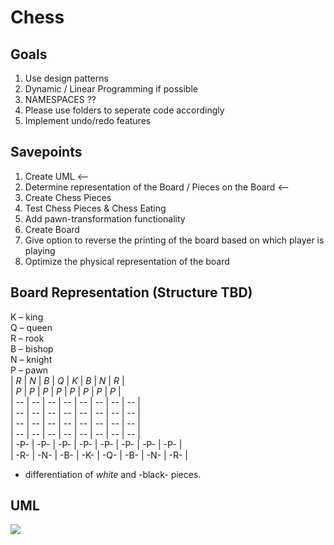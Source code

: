 # Chess

## Goals
1. Use design patterns
2. Dynamic / Linear Programming if possible
3. NAMESPACES ??
4. Please use folders to seperate code accordingly
5. Implement undo/redo features 

## Savepoints
1. Create UML <--
2. Determine representation of the Board / Pieces on the Board <--
3. Create Chess Pieces 
4. Test Chess Pieces & Chess Eating
5. Add pawn-transformation functionality
6. Create Board
7. Give option to reverse the printing of the board based on which player is playing
8. Optimize the physical representation of the board

## Board Representation (Structure TBD)
K – king <br>
Q – queen <br>
R – rook <br>
B – bishop <br>
N – knight <br>
P – pawn <br>
| *R* | *N* | *B* | *Q* | *K* | *B* | *N* | *R* | <br>
| *P* | *P* | *P* | *P* | *P* | *P* | *P* | *P* | <br>
|  -- |  -- |  -- |  -- |  -- |  -- |  -- |  -- | <br>
|  -- |  -- |  -- |  -- |  -- |  -- |  -- |  -- | <br>
|  -- |  -- |  -- |  -- |  -- |  -- |  -- |  -- | <br>
|  -- |  -- |  -- |  -- |  -- |  -- |  -- |  -- | <br>
| -P- | -P- | -P- | -P- | -P- | -P- | -P- | -P- | <br>
| -R- | -N- | -B- | -K- | -Q- | -B- | -N- | -R- | <br>

* differentiation of *white* and -black- pieces.


## UML
[![](https://mermaid.ink/img/pako:eNrtWVtr2zAU_iuaoSNtE_ZuSqAXBqUMunawh6YYxVYSEcfKJDlL6OW3T7fYUiTHXQahC81LYn3n5vMdSz4nT1FKMhTFUZpDxq4wHFM4A4MCiM_REbhDOeSYFGyC50yvXk4QY8ktRikCvR4x1xcE0swXOHvu9cAt_F00QDe4GA-awB8UFmxE6CyxoLX0OaVwlVjORTDPfTcaLRk0oz18LxFql7rAbELmrWJ3hExbhW4KPJ5wGZp308lXmHJCV8ZpDtNpEoBb9H5OMEdhvbVPweulZBtcoREusOK3pvwCTeACEwpz8AXcc1qmvJQXSgWx2oR0AZQL9smoqyJyiHzSgPz0wDKJAS64vbTyl1KSEyqWh4Tk9rq4DRGpAO65SE2NnNoOO0NJfQy62oy2cmwLv9rSDoKWKC25WIzBguDMhjBLhL0cZ6izVAF3wUp9H2_GeQrKIiMhG2PEk6UEnPvV66vAeo4ZT-aEMTzMUTIjC8Rcsy9rQnXaw1W3FwKCrtupeLtaF2yk3WE0bOeQuJVb6H6olJ7amWuU2k6UUjskXuT59a-8gLcRI129YXdTYoeUYnVG76f2lav2HOuIdih_bf-QyNGvRvthR_tqp8fEtAM_xsMhESRfSvdDj_TUTo6KZwdqlPWDOjlUI7AfarSvdnJMTDvQYzz8_wTVbZDqKZ2mx-5uNOywp0yu039mvYn2_V5FqXdCfUkAmVNxK6EUMA4p31plfpfshKyIFiFbwT48PjzaIp4FO7YQbIpnw6Sj9LrV6N_dsAZk7jvLZIjGuFgXlHO1TESrC_MKq6-Og4mzYkuuOaJQtNDbcmfNPzyeawNuchTo3DjMFrBImx6ZjBQK2nxCRMV3xI3EYGk9Rs7IpJYlcxPKCei4UuBzUK7X9wRPQs_LJUVqUrQ5KfBGAtW44sn2l0p1lMxVgxBbIyMHpuoUiK1Riw97G0qD8NAc9rEz3wmJeBYbFaZmG4yrOU-TiGezUeGXfmmM7WFVQMAz2CQ-VQ1CbEZvgdJvnCB9MPZOGWucFX4w9q4YqzZLNXhF4HzIOBVMma3y7Gy90O_7-7eDbh2N1w6uC3HyjGCKKg_ViuuiKhgAmiXVeRV1oxmiM4izKI5UeQ0iPkEzNIhi8TNDI1jmfBB1NWT_rSAlTEEKoKQLo5OLUCEdRBISeXoRLmDJyf2qSKN4BHOGulE5z0RijaFqFWVYRP3N_IMhv17-AHZaVxs?type=png)](https://mermaid.live/edit#pako:eNrtWVtr2zAU_iuaoSNtE_ZuSqAXBqUMunawh6YYxVYSEcfKJDlL6OW3T7fYUiTHXQahC81LYn3n5vMdSz4nT1FKMhTFUZpDxq4wHFM4A4MCiM_REbhDOeSYFGyC50yvXk4QY8ktRikCvR4x1xcE0swXOHvu9cAt_F00QDe4GA-awB8UFmxE6CyxoLX0OaVwlVjORTDPfTcaLRk0oz18LxFql7rAbELmrWJ3hExbhW4KPJ5wGZp308lXmHJCV8ZpDtNpEoBb9H5OMEdhvbVPweulZBtcoREusOK3pvwCTeACEwpz8AXcc1qmvJQXSgWx2oR0AZQL9smoqyJyiHzSgPz0wDKJAS64vbTyl1KSEyqWh4Tk9rq4DRGpAO65SE2NnNoOO0NJfQy62oy2cmwLv9rSDoKWKC25WIzBguDMhjBLhL0cZ6izVAF3wUp9H2_GeQrKIiMhG2PEk6UEnPvV66vAeo4ZT-aEMTzMUTIjC8Rcsy9rQnXaw1W3FwKCrtupeLtaF2yk3WE0bOeQuJVb6H6olJ7amWuU2k6UUjskXuT59a-8gLcRI129YXdTYoeUYnVG76f2lav2HOuIdih_bf-QyNGvRvthR_tqp8fEtAM_xsMhESRfSvdDj_TUTo6KZwdqlPWDOjlUI7AfarSvdnJMTDvQYzz8_wTVbZDqKZ2mx-5uNOywp0yu039mvYn2_V5FqXdCfUkAmVNxK6EUMA4p31plfpfshKyIFiFbwT48PjzaIp4FO7YQbIpnw6Sj9LrV6N_dsAZk7jvLZIjGuFgXlHO1TESrC_MKq6-Og4mzYkuuOaJQtNDbcmfNPzyeawNuchTo3DjMFrBImx6ZjBQK2nxCRMV3xI3EYGk9Rs7IpJYlcxPKCei4UuBzUK7X9wRPQs_LJUVqUrQ5KfBGAtW44sn2l0p1lMxVgxBbIyMHpuoUiK1Riw97G0qD8NAc9rEz3wmJeBYbFaZmG4yrOU-TiGezUeGXfmmM7WFVQMAz2CQ-VQ1CbEZvgdJvnCB9MPZOGWucFX4w9q4YqzZLNXhF4HzIOBVMma3y7Gy90O_7-7eDbh2N1w6uC3HyjGCKKg_ViuuiKhgAmiXVeRV1oxmiM4izKI5UeQ0iPkEzNIhi8TNDI1jmfBB1NWT_rSAlTEEKoKQLo5OLUCEdRBISeXoRLmDJyf2qSKN4BHOGulE5z0RijaFqFWVYRP3N_IMhv17-AHZaVxs)
